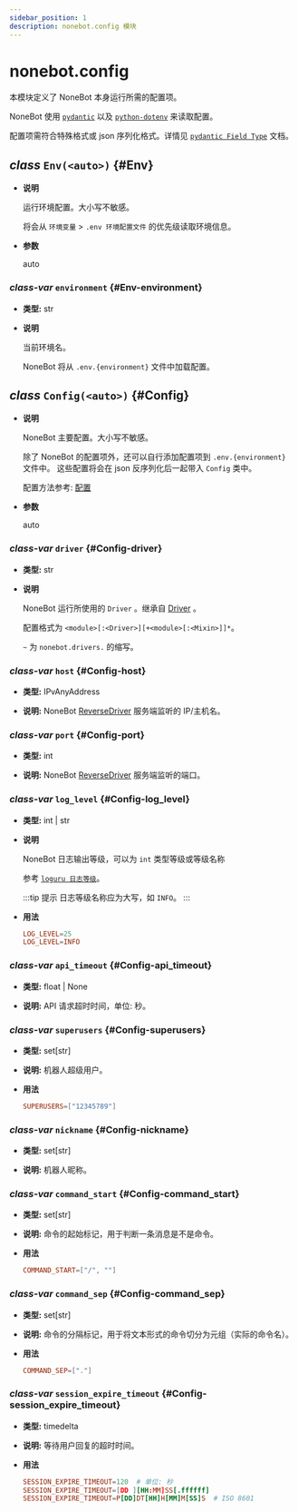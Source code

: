 ```yaml
---
sidebar_position: 1
description: nonebot.config 模块
---
```


# nonebot.config

本模块定义了 NoneBot 本身运行所需的配置项。

NoneBot 使用 [`pydantic`](https://pydantic-docs.helpmanual.io/) 以及 [`python-dotenv`](https://saurabh-kumar.com/python-dotenv/) 来读取配置。

配置项需符合特殊格式或 json 序列化格式。详情见 [`pydantic Field Type`](https://pydantic-docs.helpmanual.io/usage/types/) 文档。

## _class_ `Env(<auto>)` {#Env}

- **说明**

  运行环境配置。大小写不敏感。

  将会从 `环境变量` > `.env 环境配置文件` 的优先级读取环境信息。

- **参数**

  auto

### _class-var_ `environment` {#Env-environment}

- **类型:** str

- **说明**

  当前环境名。

  NoneBot 将从 `.env.{environment}` 文件中加载配置。

## _class_ `Config(<auto>)` {#Config}

- **说明**

  NoneBot 主要配置。大小写不敏感。

  除了 NoneBot 的配置项外，还可以自行添加配置项到 `.env.{environment}` 文件中。
  这些配置将会在 json 反序列化后一起带入 `Config` 类中。

  配置方法参考: [配置](https://nonebot.dev/docs/appendices/config)

- **参数**

  auto

### _class-var_ `driver` {#Config-driver}

- **类型:** str

- **说明**

  NoneBot 运行所使用的 `Driver` 。继承自 [Driver](drivers/index.md#Driver) 。

  配置格式为 `<module>[:<Driver>][+<module>[:<Mixin>]]*`。

  `~` 为 `nonebot.drivers.` 的缩写。

### _class-var_ `host` {#Config-host}

- **类型:** IPvAnyAddress

- **说明:** NoneBot [ReverseDriver](drivers/index.md#ReverseDriver) 服务端监听的 IP/主机名。

### _class-var_ `port` {#Config-port}

- **类型:** int

- **说明:** NoneBot [ReverseDriver](drivers/index.md#ReverseDriver) 服务端监听的端口。

### _class-var_ `log_level` {#Config-log_level}

- **类型:** int | str

- **说明**

  NoneBot 日志输出等级，可以为 `int` 类型等级或等级名称

  参考 [`loguru 日志等级`](https://loguru.readthedocs.io/en/stable/api/logger.html#levels)。

  :::tip 提示
  日志等级名称应为大写，如 `INFO`。
  :::

- **用法**

  ```conf
  LOG_LEVEL=25
  LOG_LEVEL=INFO
  ```

### _class-var_ `api_timeout` {#Config-api_timeout}

- **类型:** float | None

- **说明:** API 请求超时时间，单位: 秒。

### _class-var_ `superusers` {#Config-superusers}

- **类型:** set[str]

- **说明:** 机器人超级用户。

- **用法**

  ```conf
  SUPERUSERS=["12345789"]
  ```

### _class-var_ `nickname` {#Config-nickname}

- **类型:** set[str]

- **说明:** 机器人昵称。

### _class-var_ `command_start` {#Config-command_start}

- **类型:** set[str]

- **说明:** 命令的起始标记，用于判断一条消息是不是命令。

- **用法**

  ```conf
  COMMAND_START=["/", ""]
  ```

### _class-var_ `command_sep` {#Config-command_sep}

- **类型:** set[str]

- **说明:** 命令的分隔标记，用于将文本形式的命令切分为元组（实际的命令名）。

- **用法**

  ```conf
  COMMAND_SEP=["."]
  ```

### _class-var_ `session_expire_timeout` {#Config-session_expire_timeout}

- **类型:** timedelta

- **说明:** 等待用户回复的超时时间。

- **用法**

  ```conf
  SESSION_EXPIRE_TIMEOUT=120  # 单位: 秒
  SESSION_EXPIRE_TIMEOUT=[DD ][HH:MM]SS[.ffffff]
  SESSION_EXPIRE_TIMEOUT=P[DD]DT[HH]H[MM]M[SS]S  # ISO 8601
  ```

